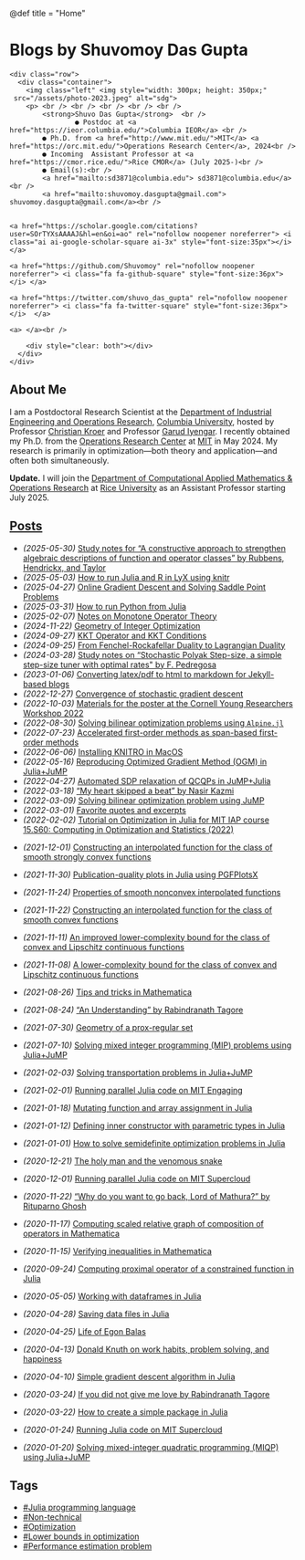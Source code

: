 @def title = "Home"

# Blogs by Shuvomoy Das Gupta

~~~
<div class="row">
  <div class="container">
    <img class="left" <img style="width: 300px; height: 350px;"
 src="/assets/photo-2023.jpeg" alt="sdg">
    <p> <br /> <br /> <br /> <br /> <br />  
        <strong>Shuvo Das Gupta</strong>  <br />
                ● Postdoc at <a href="https://ieor.columbia.edu/">Columbia IEOR</a> <br />
        ● Ph.D. from <a href="http://www.mit.edu/">MIT</a> <a href="https://orc.mit.edu/">Operations Research Center</a>, 2024<br />
        ● Incoming  Assistant Professor at <a href="https://cmor.rice.edu/">Rice CMOR</a> (July 2025-)<br />
        ● Email(s):<br />
        <a href="mailto:sd3871@columbia.edu"> sd3871@columbia.edu</a><br />
        <a href="mailto:shuvomoy.dasgupta@gmail.com"> shuvomoy.dasgupta@gmail.com</a><br />
       
                
<a href="https://scholar.google.com/citations?user=SOrTYXsAAAAJ&hl=en&oi=ao" rel="nofollow noopener noreferrer"> <i class="ai ai-google-scholar-square ai-3x" style="font-size:35px"></i> </a>

<a href="https://github.com/Shuvomoy" rel="nofollow noopener noreferrer"> <i class="fa fa-github-square" style="font-size:36px"></i> </a>

<a href="https://twitter.com/shuvo_das_gupta" rel="nofollow noopener noreferrer"> <i class="fa fa-twitter-square" style="font-size:36px"></i>  </a>

<a> </a><br />
           
    <div style="clear: both"></div>      
  </div>
</div>
~~~

## About Me

I am a Postdoctoral Research Scientist at the [Department of Industrial Engineering and Operations Research](https://ieor.columbia.edu/), [Columbia University](https://www.columbia.edu/), hosted by Professor [Christian Kroer](https://www.columbia.edu/~ck2945/) and Professor [Garud Iyengar](https://www.columbia.edu/~gi10/). I recently obtained my Ph.D. from the [Operations Research Center](https://orc.mit.edu/) at [MIT](http://www.mit.edu/) in May 2024. My research is primarily in optimization—both theory and application—and often both simultaneously. 

**Update.** I will join the [Department of Computational Applied Mathematics & Operations Research](https://cmor.rice.edu/) at [Rice University](https://www.rice.edu/) as an Assistant Professor starting July 2025. 

## [Posts]( #posts)

* *(2025-05-30)* [Study notes for “A constructive approach to strengthen algebraic descriptions of function and operator classes” by Rubbens, Hendrickx, and Taylor](posts/Study_Notes_Rubbens_Hendrickx_Taylor_blog)
* *(2025-05-03)* [How to run Julia and R in LyX using knitr](posts/How_to_install_KNITR_in_LyX_and_run_Julia_and_R)
* *(2025-04-27)* [Online Gradient Descent and Solving Saddle Point Problems](posts/Online_gradient_descent_saddle_point_min_max_problem_blog)
* *(2025-03-31)* [How to run Python from Julia](posts/PyCall_tutorial)
* *(2025-02-07)* [Notes on Monotone Operator Theory](https://shuvomoy.github.io/misc/)
* *(2024-11-22)* [Geometry of Integer Optimization](posts/Geometry_of_Integer_Optimization)
* *(2024-09-27)*  [KKT Operator and KKT Conditions](posts/KKT_operator_and_KKT_conditions)
* *(2024-09-25)*  [From Fenchel-Rockafellar Duality to Lagrangian Duality](posts/Fenchel_Rockafellar_to_Lagrangian_duality)
* *(2024-03-28)*  [Study notes on “Stochastic Polyak Step-size, a simple step-size tuner with optimal rates" by F. Pedregosa](posts/Studynote_Stochastic_Gradient_Descent_with_Polyak_Stepsizes)
* *(2023-01-06)* [Converting latex/pdf to html to markdown for Jekyll-based blogs](posts/Converting-latex-to-html)
* *(2022-12-27)* [Convergence of stochastic gradient descent](posts/Convergence_of_stochastic_gradient_method)
* *(2022-10-03)* [Materials for the poster at the Cornell Young Researchers Workshop 2022](posts/Cornell_Young_Researchers_Workshop)
* *(2022-08-30)* [Solving bilinear optimization problems using `Alpine.jl`](posts/solving_bilinear_optimization_problems_using_Alpine)
* *(2022-07-23)* [Accelerated first-order methods as span-based first-order methods](posts/Accelerated_methods_as_span_based_first_order_method/)
* *(2022-06-06)* [Installing KNITRO in MacOS](posts/Installing-KNITRO-in-MacOS)
* *(2022-05-16)* [Reproducing Optimized Gradient Method (OGM) in Julia+JuMP](posts/Reproducing_OGM_in_Julia)
* *(2022-04-27)* [Automated SDP relaxation of QCQPs in JuMP+Julia](posts/Automatic_sdp_relaxation_of_QCQP_in_JuMP_Julia/)
* *(2022-03-18)* [“My heart skipped a beat” by Nasir Kazmi](posts/My-heart-skipped-a-beat-by-Nasir-Kazmi/)
* *(2022-03-09)* [Solving bilinear optimization problem using JuMP](posts/Solving_bilinear_optimization_problem_using_JuMP)
* *(2022-03-01)* [Favorite quotes and excerpts](posts/Quotes-and-excerpts/)
* *(2022-02-02)* [Tutorial on Optimization in Julia for MIT IAP course 15.S60: Computing in Optimization and Statistics (2022)](posts/MIT_IAP_shuvos_tutorial)
- *(2021-12-01)* [Constructing an interpolated function for the class of smooth strongly convex functions](posts/Constructing-an-interpolated-function-for-the-class-of-smooth-strongly-convex-functions)

- *(2021-11-30)* [Publication-quality plots in Julia using PGFPlotsX](posts/Publication-quality-plots-in-Julia-using-PGFPlotsX)

- *(2021-11-24)* [Properties of smooth nonconvex interpolated functions](posts/Properties_of_rho_smooth_nonconvex_interpolation_functions)

- *(2021-11-22)* [Constructing an interpolated function for the class of smooth convex functions](posts/Constructing-an-interpolated-function-for-the-class-of-smooth-convex-functions)

- *(2021-11-11)* [An improved lower-complexity bound for the class of convex and Lipschitz continuous functions](posts/An-improved-lower-complexity-bound-for-the-class-of-convex-and-Lipschitz-continuous-functions)

- *(2021-11-08)* [A lower-complexity bound for the class of convex and Lipschitz continuous functions](posts/A-lower-complexity-bound-for-the-class-of-convex-and-Lipschitz-continuous-functions/)

- *(2021-08-26)* [Tips and tricks in Mathematica](posts/Tips_and_tricks_in_Mathematica/)

- *(2021-08-24)* [“An Understanding” by Rabindranath Tagore](posts/An-understanding-by-Tagore/)

- *(2021-07-30)* [Geometry of a prox-regular set](posts/Geometry-of-proxregular-set/)

- *(2021-07-10)* [Solving mixed integer programming (MIP) problems using Julia+JuMP](posts/Solving_mixed_integer_programming_problems_in_JuMP_and_Gurobi/)

- *(2021-02-03)* [Solving transportation problems in Julia+JuMP](posts/Solving-transportation-problem-in-Julia-Jump/)

- *(2021-02-01)* [Running parallel Julia code on MIT Engaging](posts/Running-parallel-Julia-code-on-MIT-engaging/)

- *(2021-01-18)* [Mutating function and array assignment in Julia](posts/Notes-on-mutating-function-and-array-assignment-in-Julia/)

- *(2021-01-12)* [Defining inner constructor with parametric types in Julia](posts/Defining-inner-constructor-with-parametric-types-in-Julia/)

- *(2021-01-01)* [How to solve semidefinite optimization problems in Julia](posts/Solving_semidefinite_programming_problems_in_Julia/)

- *(2020-12-21)* [The holy man and the venomous snake](posts/The-holy-man-and-the-poisonous-snake/)

- *(2020-12-01)* [Running parallel Julia code on MIT Supercloud](posts/Running-parallel-Julia-code-on-MIT-supercloud/)

- *(2020-11-22)* [“Why do you want to go back, Lord of Mathura?” by Rituparno Ghosh](posts/Why-do-you-want-to-go-back-Lord-of-Mathura/)

- *(2020-11-17)* [Computing scaled relative graph of composition of operators in Mathematica](posts/Computing-composition-of-operators-via-scaled-relative-graph-in-Mathematica/)

- *(2020-11-15)* [Verifying inequalities in Mathematica](posts/Verifying-inequalities-in-Mathematica/)

- *(2020-09-24)* [Computing proximal operator of a constrained function in Julia](posts/Computing-proximal-operator-of-a-constrained-function-in-Julia/)

- *(2020-05-05)* [Working with dataframes in Julia](posts/Working-with-dataframes-Julia/)

- *(2020-04-28)* [Saving data files in Julia](posts/Saving_data_files_julia/)

- *(2020-04-25)* [Life of Egon Balas](posts/Life-of-Egon-Balas/)

- *(2020-04-13)* [Donald Knuth on work habits, problem solving, and happiness](posts/Knuth-on-work-habits-and-problem-solving-and-happiness/)

- *(2020-04-10)* [Simple gradient descent algorithm in Julia](posts/Implementing-simple-gradient-descent-Julia/)

- *(2020-03-24)* [If you did not give me love by Rabindranath Tagore](posts/If-you-did-not-give-me-love/)

- *(2020-03-22)* [How to create a simple package in Julia](posts/How-to-create-a-simple-package-in-julia/)

- *(2020-01-24)* [Running Julia code on MIT Supercloud](posts/Running-Julia-code-on-MIT-supercloud/)

- *(2020-01-20)* [Solving mixed-integer quadratic programming (MIQP) using Julia+JuMP](posts/Solving_mixed_integer_quadratic_programming_Julia/)

## Tags

* [#Julia programming language](/tag/julia)
* [#Non-technical](/tag/non-technical)
* [#Optimization](/tag/optimization)
* [#Lower bounds in optimization](/tag/lower-bounds-in-optimization)
* [#Performance estimation problem](/tag/performance-estimation-problem)

